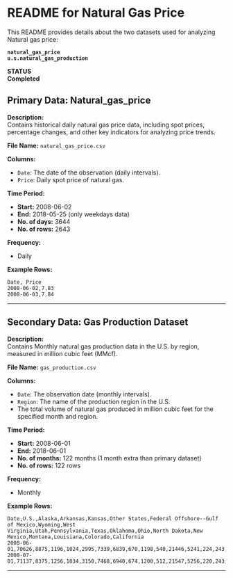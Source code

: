 
# README for Natural Gas Price

This README provides details about the two datasets used for analyzing Natural gas price:

**`natural_gas_price`**  
**`u.s.natural_gas_production`**  

**STATUS**  
**Completed**

## Primary Data: Natural_gas_price  
**Description:**  
Contains historical daily natural gas price data, including spot prices, percentage changes, and other key indicators for analyzing price trends.

**File Name:** `natural_gas_price.csv`

**Columns:**

- `Date`: The date of the observation (daily intervals).
- `Price`: Daily spot price of natural gas.

**Time Period:**

- **Start:** 2008-06-02
- **End:** 2018-05-25 (only weekdays data)
- **No. of days:** 3644
- **No. of rows:** 2643

**Frequency:**

- Daily

**Example Rows:**
```plaintext
Date, Price
2008-06-02,7.83
2008-06-03,7.84
```

---

## Secondary Data: Gas Production Dataset  
**Description:**  
Contains Monthly natural gas production data in the U.S. by region, measured in million cubic feet (MMcf).

**File Name:** `gas_production.csv`

**Columns:**

- `Date`: The observation date (monthly intervals).
- `Region`: The name of the production region in the U.S.
- The total volume of natural gas produced in million cubic feet for the specified month and region.

**Time Period:**

- **Start:** 2008-06-01
- **End:** 2018-06-01
- **No. of months:** 122 months (1 month extra than primary dataset)
- **No. of rows:** 122 rows

**Frequency:**

- Monthly

**Example Rows:**
```plaintext
Date,U.S.,Alaska,Arkansas,Kansas,Other States,Federal Offshore--Gulf of Mexico,Wyoming,West Virginia,Utah,Pennsylvania,Texas,Oklahoma,Ohio,North Dakota,New Mexico,Montana,Louisiana,Colorado,California
2008-06-01,70626,8875,1196,1024,2995,7339,6839,670,1198,540,21446,5241,224,243,3975,323,3989,3576,932
2008-07-01,71137,8375,1256,1034,3150,7468,6940,674,1200,512,21547,5256,220,243,4179,324,4008,3834,919
```

---

